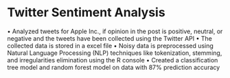 # Twitter Sentiment Analysis
• Analyzed tweets for Apple Inc., if opinion in the post is positive, neutral, or negative and the tweets have been collected using the Twitter API	
• The collected data is stored in a excel file
• Noisy data is preprocessed using Natural Language Processing (NLP) techniques like tokenization, stemming, and irregularities elimination using the R console
• Created a classification tree model and random forest model on data with 87% prediction accuracy
